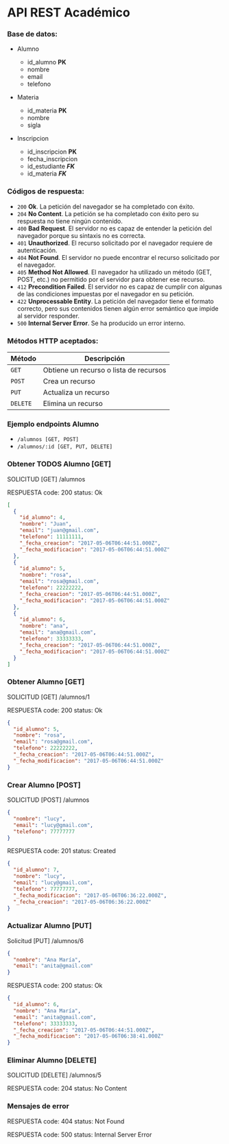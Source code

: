 # API REST Académico

### Base de datos:

- Alumno
  * id_alumno **PK**
  * nombre
  * email
  * telefono


- Materia
  * id_materia **PK**
  * nombre
  * sigla


- Inscripcion
  * id_inscripcion **PK**
  * fecha_inscripcion
  * id_estudiante **_FK_**
  * id_materia **_FK_**

### Códigos de respuesta:

  - `200` **Ok**. La petición del navegador se ha completado con éxito.
  - `204` **No Content**. La petición se ha completado con éxito pero su respuesta no tiene ningún contenido.
  - `400` **Bad Request**. El servidor no es capaz de entender la petición del navegador porque su sintaxis no es correcta.
  - `401` **Unauthorized**. El recurso solicitado por el navegador requiere de autenticación.
  - `404` **Not Found**. El servidor no puede encontrar el recurso solicitado por el navegador.
  - `405` **Method Not Allowed**. El navegador ha utilizado un método (GET, POST, etc.) no permitido por el servidor para obtener ese recurso.
  - `412` **Precondition Failed**. El servidor no es capaz de cumplir con algunas de las condiciones impuestas por el navegador en su petición.
  - `422` **Unprocessable Entity**. La petición del navegador tiene el formato correcto, pero sus contenidos tienen algún error semántico que impide al servidor responder.
  - `500` **Internal Server Error**. Se ha producido un error interno.

### Métodos HTTP aceptados:

| Método   | Descripción                            |
|----------|----------------------------------------|
| `GET`    | Obtiene un recurso o lista de recursos |
| `POST`   | Crea un recurso                        |
| `PUT`    | Actualiza un recurso                   |
| `DELETE` | Elimina un recurso                     |

### Ejemplo endpoints Alumno
- `/alumnos [GET, POST]`
- `/alumnos/:id [GET, PUT, DELETE]`

### Obtener TODOS Alumno [GET]
  SOLICITUD [GET] /alumnos

  RESPUESTA code: 200 status: Ok
  ```json
  [
    {
      "id_alumno": 4,
      "nombre": "Juan",
      "email": "juan@gmail.com",
      "telefono": 11111111,
      "_fecha_creacion": "2017-05-06T06:44:51.000Z",
      "_fecha_modificacion": "2017-05-06T06:44:51.000Z"
    },
    {
      "id_alumno": 5,
      "nombre": "rosa",
      "email": "rosa@gmail.com",
      "telefono": 22222222,
      "_fecha_creacion": "2017-05-06T06:44:51.000Z",
      "_fecha_modificacion": "2017-05-06T06:44:51.000Z"
    },
    {
      "id_alumno": 6,
      "nombre": "ana",
      "email": "ana@gmail.com",
      "telefono": 33333333,
      "_fecha_creacion": "2017-05-06T06:44:51.000Z",
      "_fecha_modificacion": "2017-05-06T06:44:51.000Z"
    }
  ]
  ```

  ### Obtener Alumno [GET]
  SOLICITUD [GET] /alumnos/1

  RESPUESTA code: 200 status: Ok
  ```json
  {
    "id_alumno": 5,
    "nombre": "rosa",
    "email": "rosa@gmail.com",
    "telefono": 22222222,
    "_fecha_creacion": "2017-05-06T06:44:51.000Z",
    "_fecha_modificacion": "2017-05-06T06:44:51.000Z"
  }
  ```

### Crear Alumno [POST]
SOLICITUD [POST] /alumnos
```json
{
  "nombre": "lucy",
  "email": "lucy@gmail.com",
  "telefono": 77777777
}
```

RESPUESTA code: 201 status: Created
```json
{
  "id_alumno": 7,
  "nombre": "lucy",
  "email": "lucy@gmail.com",
  "telefono": 77777777,
  "_fecha_modificacion": "2017-05-06T06:36:22.000Z",
  "_fecha_creacion": "2017-05-06T06:36:22.000Z"
}
```

### Actualizar Alumno [PUT]
Solicitud [PUT] /alumnos/6
```json
{
  "nombre": "Ana María",
  "email": "anita@gmail.com"
}
```

RESPUESTA code: 200 status: Ok
```json
{
  "id_alumno": 6,
  "nombre": "Ana María",
  "email": "anita@gmail.com",
  "telefono": 33333333,
  "_fecha_creacion": "2017-05-06T06:44:51.000Z",
  "_fecha_modificacion": "2017-05-06T06:38:41.000Z"
}
```

### Eliminar Alumno [DELETE]
SOLICITUD [DELETE] /alumnos/5

RESPUESTA code: 204 status: No Content

### Mensajes de error

RESPUESTA code: 404 status: Not Found

RESPUESTA code: 500 status: Internal Server Error
